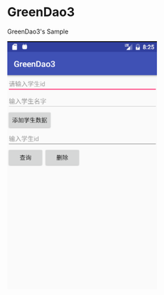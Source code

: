 # GreenDao3
GreenDao3's Sample

![image](https://github.com/hellolihaizhou/GreenDao3/blob/master/greenDao.png)
